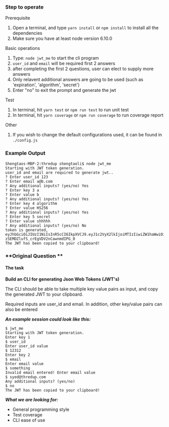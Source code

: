 ### **Step to operate**

Prerequisite
1. Open a terminal, and type `yarn install` or `npm install` to install all the dependencies
2. Make sure you have at least node version 6.10.0

Basic operations
1. Type: `node jwt_me` to start the cli program
2. `user_id` and `email` will be required first 2 answers
3. after completing the first 2 questions, user can elect to supply more answers
4. Only relavent additional answers are going to be used (such as 'expiration', 'algorithm', 'secret')
5. Enter "no" to exit the prompt and generate the jwt

Test
1. In terminal, hit `yarn test` or `npm run test` to run unit test
2. In terminal, hit `yarn coverage` or `npm run coverage` to run coverage report

Other
1. If you wish to change the default configurations used, it can be found in `./config.js`

### **Example Output**
```
Shengtaos-MBP-2:thredup shengtaoli$ node jwt_me
Starting with JWT token generation.
user_id and email are required to generate jwt..
? Enter user_id 123
? Enter email a@b.com
? Any additional inputs? (yes/no) Yes
? Enter key 3 a
? Enter value b
? Any additional inputs? (yes/no) Yes
? Enter key 4 algorithm
? Enter value HS256
? Any additional inputs? (yes/no) Yes
? Enter key 5 secret
? Enter value shhhhh
? Any additional inputs? (yes/no) No
token is generated, eyJhbGciOiJIUzI1NiIsInR5cCI6IkpXVCJ9.eyJ1c2VyX2lkIjoiMTIzIiwiZW1haWwiOiJhQGIuY29tIiwiaWF0IjoxNTA0NTgxOTg4fQ.4Ud7JhHrQhw-zSEMDZlufS_crEgVDV2nCawnmdIPG_0
The JWT has been copied to your clipboard! 
```

### **Original Question **
 
#### **The task**
 
**Build an CLI for generating Json Web Tokens (JWT's)**
 
The CLI should be able to take multiple key value pairs as input, and copy the generated JWT to your clipboard.
 
Required inputs are user_id and email. In addition, other key/value pairs can also be entered
 
 
***An example session could look like this:***
 
    $ jwt_me
    Starting with JWT token generation.
    Enter key 1
    $ user_id
    Enter user_id value
    $ 12312
    Enter key 2
    $ email
    Enter email value
    $ something
    Invalid email entered! Enter email value
    $ syed@thredup.com
    Any additional inputs? (yes/no)
    $ no
    The JWT has been copied to your clipboard!
    
  ***What we are looking for:***
  - General programming style
  - Test coverage
  - CLI ease of use
